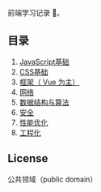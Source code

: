 <!--
 * @Descripttion:
 * @Author: yanxu gong
 * @Date: 2020-03-11 15:23:44
 * @LastEditors: yanxu gong
 * @LastEditTime: 2020-03-19 19:58:52
 -->

前端学习记录 📝。

## 目录

1. [JavaScript基础]()
2. [CSS基础]()
3. [框架（ Vue 为主）]()
4. [网络]()
5. [数据结构与算法](docs/algorithm.md)
6. [安全]()
7. [性能优化]()
8. [工程化]()

## License

公共领域（public domain）
